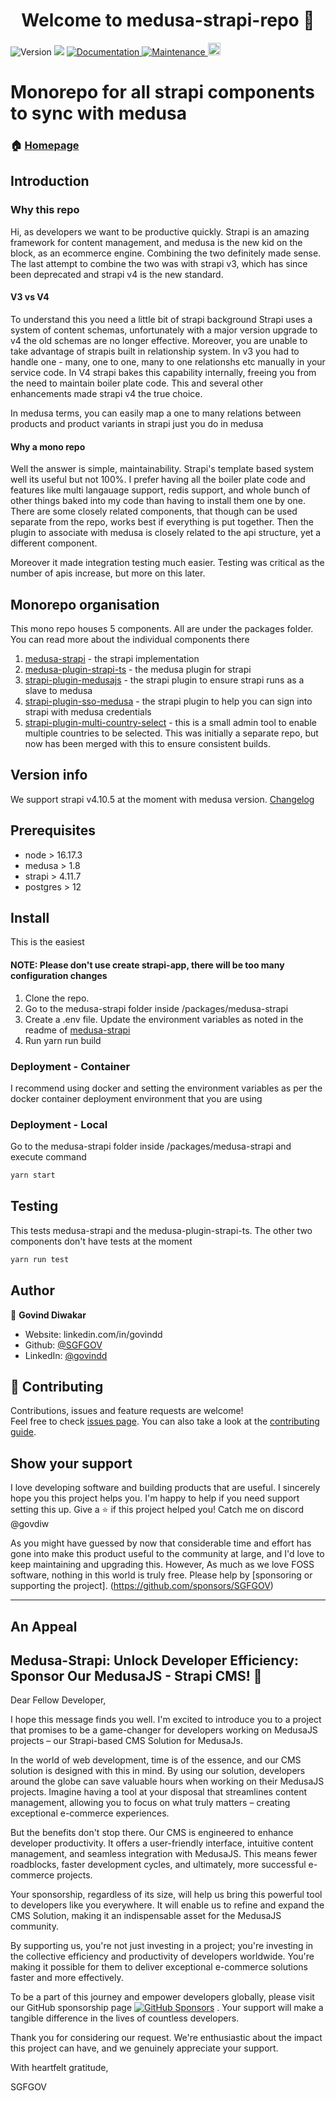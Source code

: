 <h1 align="center">Welcome to medusa-strapi-repo 👋</h1>
<p>
  <img alt="Version" src="https://img.shields.io/badge/version-1.0.0-blue.svg?cacheSeconds=2592000" />
  <img src="https://img.shields.io/badge/node-%3E16.17.2-blue.svg" />
  <a href="./docs" target="_blank">
    <img alt="Documentation" src="https://img.shields.io/badge/documentation-yes-brightgreen.svg" />
  </a>
  <a href="https://github.com/SGFGOV/medusa-strapi-repo/graphs/commit-activity" target="_blank">
    <img alt="Maintenance" src="https://img.shields.io/badge/Maintained%3F-yes-green.svg" />
  </a>
  <a href="https://github.com/adrien2p/medusa-extender/blob/main/LICENSE"><img alt="Licence" src="https://img.shields.io/github/license/adrien2p/medusa-extender?style=flat" height="20"/></a>
</p>

# Monorepo for all strapi components to sync with medusa

### 🏠 [Homepage](README.md)



## Introduction

### Why this repo

Hi, as developers we want to be productive quickly. Strapi is an amazing framework for content management, and medusa is the new kid on the block, as an ecommerce engine. Combining the two definitely made sense. The last attempt to combine the two was with strapi v3, which has since been deprecated and strapi v4 is the new standard. 

#### V3 vs V4
To understand this you need a little bit of strapi background
Strapi uses a system of content schemas, unfortunately with a major version upgrade to v4 the old schemas are no longer effective. Moreover, you are unable to take advantage of strapis built in relationship system. In v3 you had to handle one  - many, one to one, many to one relationshs etc manually in your service code. In V4 strapi bakes this capability internally, freeing you from the need to maintain boiler plate code. This and several other enhancements made strapi v4 the true choice. 

In medusa terms, you can easily map a one to many relations between products and product variants in strapi just you do in medusa

#### Why a mono repo

Well the answer is simple, maintainability. Strapi's template based system well its useful but not 100%. I prefer having all the boiler plate code and features like multi langauage support, redis support, and whole bunch of other things baked into my code than having to install them one by one.
There are some closely related components, that though can be used separate from the repo, works best if everything is put together. 
Then the plugin to associate with medusa is closely related to the api structure, yet a different component. 

Moreover it made integration testing much easier. Testing was critical as the number of apis increase, but more on this later. 

## Monorepo organisation

This mono repo houses 5 components. All are under the packages folder. You can read more about the individual components there
1. [medusa-strapi](packages/medusa-strapi/README.md)            - the strapi implementation
2. [medusa-plugin-strapi-ts](packages/medusa-plugin-strapi-ts/README.md)  - the medusa plugin for strapi
3. [strapi-plugin-medusajs](packages/strapi-plugin-medusajs/README.md)   - the strapi plugin to ensure strapi runs as a slave to medusa
4. [strapi-plugin-sso-medusa](packages/strapi-plugin-sso-medusa/README.md) - the strapi plugin to help you can sign into strapi with medusa credentials
5. [strapi-plugin-multi-country-select](packages/strapi-plugin-multi-country-select/README.md) - this is a small admin tool to enable multiple countries to be selected. This was initially a separate repo, but now has been merged with this to ensure consistent builds.

## Version info

We support strapi v4.10.5 at the moment with medusa version. 
[Changelog](CHANGELOG.md)

## Prerequisites

- node   > 16.17.3
- medusa > 1.8
- strapi > 4.11.7
- postgres > 12

## Install
 
This is the easiest 

#### NOTE: Please don't use create strapi-app, there will be too many configuration changes

1. Clone the repo. 
2. Go to the medusa-strapi folder inside <yourrepo>/packages/medusa-strapi
3. Create a .env file. Update the environment variables as noted in the readme of [medusa-strapi](packages/medusa-strapi/README.md)     
4. Run yarn run build



### Deployment - Container

I recommend using docker and setting the environment variables as per the docker container deployment environment that you are using

### Deployment - Local
Go to the medusa-strapi folder inside /packages/medusa-strapi and execute command
```sh
yarn start
```
## Testing

This tests medusa-strapi and the medusa-plugin-strapi-ts. The other two components don't have tests at the moment

```sh
yarn run test
```

## Author

👤 **Govind Diwakar**

* Website: linkedin.com/in/govindd
* Github: [@SGFGOV](https://github.com/SGFGOV)
* LinkedIn: [@govindd](https://linkedin.com/in/govindd)

## 🤝 Contributing

Contributions, issues and feature requests are welcome!<br />Feel free to check [issues page](https://github.com/SGFGOV/medusa-strapi-repo/issues). You can also take a look at the [contributing guide](./CONTRIBUTING.md).

## Show your support

I love developing software and building products that are useful. 
I sincerely hope you this project helps you. I'm happy to help if you need support setting this up. 
Give a ⭐️ if this project helped you! Catch me on discord @govdiw

As you might have guessed by now that considerable time and effort has gone into make this product useful to the community at large, and I'd love to keep maintaining and upgrading this. However, As much as we love FOSS software, nothing in this world is truly free. Please help by [sponsoring or supporting the project]. (https://github.com/sponsors/SGFGOV)

***
## An Appeal
## Medusa-Strapi: Unlock Developer Efficiency: Sponsor Our MedusaJS - Strapi CMS! 🚀

Dear Fellow Developer,

I hope this message finds you well. I'm excited to introduce you to a project that promises to be a game-changer for developers working on MedusaJS projects – our Strapi-based CMS Solution for MedusaJs.

In the world of web development, time is of the essence, and our CMS solution is designed with this in mind. By using our solution, developers around the globe can save valuable hours when working on their MedusaJS projects. Imagine having a tool at your disposal that streamlines content management, allowing you to focus on what truly matters – creating exceptional e-commerce experiences.

But the benefits don't stop there. Our CMS is engineered to enhance developer productivity. It offers a user-friendly interface, intuitive content management, and seamless integration with MedusaJS. This means fewer roadblocks, faster development cycles, and ultimately, more successful e-commerce projects.

Your sponsorship, regardless of its size, will help us bring this powerful tool to developers like you everywhere. It will enable us to refine and expand the CMS Solution, making it an indispensable asset for the MedusaJS community.

By supporting us, you're not just investing in a project; you're investing in the collective efficiency and productivity of developers worldwide. You're making it possible for them to deliver exceptional e-commerce solutions faster and more effectively.

To be a part of this journey and empower developers globally, please visit our GitHub sponsorship page [![GitHub Sponsors](https://img.shields.io/github/sponsors/SGFGOV?label=Sponsor%20Medusa-Strapi&style=social)](https://github.com/sponsors/SGFGOV)
. Your support will make a tangible difference in the lives of countless developers.

Thank you for considering our request. We're enthusiastic about the impact this project can have, and we genuinely appreciate your support.


With heartfelt gratitude,

SGFGOV

